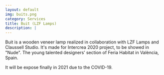 ```yaml
---
layout: default
img: buits.png
category: Services
title: Buit (LZF Lamps)
description: |
---
```


Buit is a wooden veneer lamp realized in collaboration with LZF Lamps and Claussell Studio. It's made for Intercrea 2020 project, to be showed in "Nude". The young talented designers’ section of Feria Habitat in València, Spain.

It will be expose finally in 2021 due to the COVID-19.
